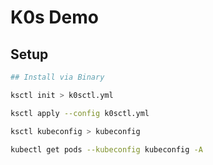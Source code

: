 # K0s Demo

## Setup

```bash
## Install via Binary

ksctl init > k0sctl.yml

ksctl apply --config k0sctl.yml

ksctl kubeconfig > kubeconfig

kubectl get pods --kubeconfig kubeconfig -A
```
